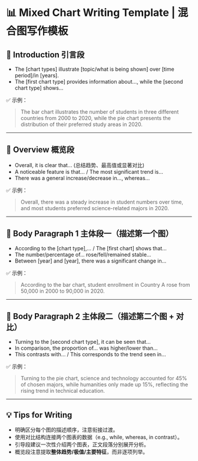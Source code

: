 # 📊 Mixed Chart Writing Template | 混合图写作模板

## 🔹 Introduction 引言段

- The [chart types] illustrate [topic/what is being shown] over [time period]/in [years].
- The [first chart type] provides information about..., while the [second chart type] shows...

✅ 示例：
> The bar chart illustrates the number of students in three different countries from 2000 to 2020, while the pie chart presents the distribution of their preferred study areas in 2020.

---

## 🔹 Overview 概览段

- Overall, it is clear that... (总结趋势、最高值或显著对比)
- A noticeable feature is that... / The most significant trend is...
- There was a general increase/decrease in..., whereas...

✅ 示例：
> Overall, there was a steady increase in student numbers over time, and most students preferred science-related majors in 2020.

---

## 🔹 Body Paragraph 1 主体段一（描述第一个图）

- According to the [chart type],... / The [first chart] shows that...
- The number/percentage of... rose/fell/remained stable...
- Between [year] and [year], there was a significant change in...

✅ 示例：
> According to the bar chart, student enrollment in Country A rose from 50,000 in 2000 to 90,000 in 2020.

---

## 🔹 Body Paragraph 2 主体段二（描述第二个图 + 对比）

- Turning to the [second chart type], it can be seen that...
- In comparison, the proportion of... was higher/lower than...
- This contrasts with... / This corresponds to the trend seen in...

✅ 示例：
> Turning to the pie chart, science and technology accounted for 45% of chosen majors, while humanities only made up 15%, reflecting the rising trend in technical education.

---

## 💡 Tips for Writing

- 明确区分每个图的描述顺序，注意衔接过渡。
- 使用对比结构连接两个图表的数据（e.g., while, whereas, in contrast）。
- 引导段建议一次性介绍两个图表，正文段落分别展开分析。
- 概览段注意提取**整体趋势/极值/主要特征**，而非逐项列举。
